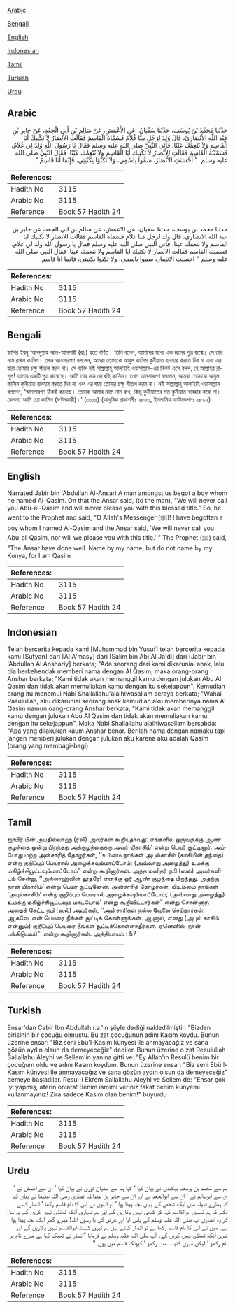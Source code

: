 [Arabic](#arabic)

[Bengali](#bengali)

[English](#english)

[Indonesian](#indonesian)

[Tamil](#tamil)

[Turkish](#turkish)

[Urdu](#urdu)

## Arabic


<div dir="rtl" lang="ar" style={{fontSize:'larger',backgroundColor:'#f8f9fa',padding:20}}>
حَدَّثَنَا مُحَمَّدُ بْنُ يُوسُفَ، حَدَّثَنَا سُفْيَانُ، عَنِ الأَعْمَشِ، عَنْ سَالِمِ بْنِ أَبِي الْجَعْدِ، عَنْ جَابِرِ بْنِ عَبْدِ اللَّهِ الأَنْصَارِيِّ، قَالَ وُلِدَ لِرَجُلٍ مِنَّا غُلاَمٌ فَسَمَّاهُ الْقَاسِمَ فَقَالَتِ الأَنْصَارُ لاَ نَكْنِيكَ أَبَا الْقَاسِمِ وَلاَ نُنْعِمُكَ عَيْنًا، فَأَتَى النَّبِيَّ صلى الله عليه وسلم فَقَالَ يَا رَسُولَ اللَّهِ وُلِدَ لِي غُلاَمٌ، فَسَمَّيْتُهُ الْقَاسِمَ فَقَالَتِ الأَنْصَارُ لاَ نَكْنِيكَ أَبَا الْقَاسِمِ وَلاَ نُنْعِمُكَ عَيْنًا‏.‏ فَقَالَ النَّبِيُّ صلى الله عليه وسلم ‏ "‏ أَحْسَنَتِ الأَنْصَارُ، سَمُّوا بِاسْمِي، وَلاَ تَكَنَّوْا بِكُنْيَتِي، فَإِنَّمَا أَنَا قَاسِمٌ ‏"‏‏.‏
</div>
<div style={{backgroundColor:'#f8f9fa',padding:20, marginBottom: 10}}><table> <thead> <tr> <th>References:</th> <th></th> </tr> </thead> <tbody><tr><td>Hadith No</td><td>3115</td></tr><tr><td>Arabic No</td><td>3115</td></tr><tr><td>Reference</td><td>Book 57 Hadith 24</td></tr></tbody></table></div>


<div dir="rtl" lang="ar" style={{fontSize:'larger',backgroundColor:'#f8f9fa',padding:20}}>
حدثنا محمد بن يوسف، حدثنا سفيان، عن الاعمش، عن سالم بن ابي الجعد، عن جابر بن عبد الله الانصاري، قال ولد لرجل منا غلام فسماه القاسم فقالت الانصار لا نكنيك ابا القاسم ولا ننعمك عينا، فاتى النبي صلى الله عليه وسلم فقال يا رسول الله ولد لي غلام، فسميته القاسم فقالت الانصار لا نكنيك ابا القاسم ولا ننعمك عينا. فقال النبي صلى الله عليه وسلم " احسنت الانصار، سموا باسمي، ولا تكنوا بكنيتي، فانما انا قاسم
</div>
<div style={{backgroundColor:'#f8f9fa',padding:20, marginBottom: 10}}><table> <thead> <tr> <th>References:</th> <th></th> </tr> </thead> <tbody><tr><td>Hadith No</td><td>3115</td></tr><tr><td>Arabic No</td><td>3115</td></tr><tr><td>Reference</td><td>Book 57 Hadith 24</td></tr></tbody></table></div>

## Bengali


<div dir="ltr" lang="bn" style={{fontSize:'larger',backgroundColor:'#f8f9fa',padding:20}}>
জাবির ইবনু ‘আবদুল্লাহ আল-আনসারী (রাঃ) হতে বর্ণিত। তিনি বলেন, আমাদের মধ্যে এক জনের পুত্র জন্মে। সে তার নাম রাখল কাসিম। তখন আনসারগণ বললেন, আমরা তোমাকে আবুল কাসিম কুনীয়াত ব্যবহার করতে দিব না এবং এর দ্বারা তোমার চক্ষু শীতল করব না। সে ব্যক্তি নবী সাল্লাল্লাহু আলাইহি ওয়াসাল্লাম-এর নিকট এসে বলল, হে আল্লাহর রাসূল! আমার একটি পুত্র জন্মেছে। আমি তার নাম রেখেছি কাসিম। তখন আনসারগণ বললেন, আমরা তোমাকে আবুল কাসিম কুনীয়াত ব্যবহার করতে দিব না এবং এর দ্বারা তোমার চক্ষু শীতল করব না। নবী সাল্লাল্লাহু আলাইহি ওয়াসাল্লাম বললেন, ‘আনসারগণ ঠিকই করেছে। তোমরা আমার নামে নাম রাখ, কিন্তু কুনীয়াতের মত কুনীয়াত ব্যবহার করো না। কেননা, আমি তো কাসিম (বণ্টনকারী)।’ (৩১১৫) (আধুনিক প্রকাশনীঃ ২৮৮১, ইসলামিক ফাউন্ডেশনঃ ২৮৯২)
</div>
<div style={{backgroundColor:'#f8f9fa',padding:20, marginBottom: 10}}><table> <thead> <tr> <th>References:</th> <th></th> </tr> </thead> <tbody><tr><td>Hadith No</td><td>3115</td></tr><tr><td>Arabic No</td><td>3115</td></tr><tr><td>Reference</td><td>Book 57 Hadith 24</td></tr></tbody></table></div>

## English


<div dir="ltr" lang="en" style={{fontSize:'larger',backgroundColor:'#f8f9fa',padding:20}}>
Narrated Jabir bin 'Abdullah Al-Ansari:A man amongst us begot a boy whom he named Al-Qasim. On that the Ansar said, (to the man), "We will never call you Abu-al-Qasim and will never please you with this blessed title." So, he went to the Prophet and said, "O Allah's Messenger (ﷺ)! I have begotten a boy whom I named Al-Qasim and the Ansar said, 'We will never call you Abu-al-Qasim, nor will we please you with this title.' " The Prophet (ﷺ) said, "The Ansar have done well. Name by my name, but do not name by my Kunya, for I am Qasim
</div>
<div style={{backgroundColor:'#f8f9fa',padding:20, marginBottom: 10}}><table> <thead> <tr> <th>References:</th> <th></th> </tr> </thead> <tbody><tr><td>Hadith No</td><td>3115</td></tr><tr><td>Arabic No</td><td>3115</td></tr><tr><td>Reference</td><td>Book 57 Hadith 24</td></tr></tbody></table></div>

## Indonesian


<div dir="ltr" lang="id" style={{fontSize:'larger',backgroundColor:'#f8f9fa',padding:20}}>
Telah bercerita kepada kami [Muhammad bin Yusuf] telah bercerita kepada kami [Sufyan] dari [Al A'masy] dari [Salim bin Abi Al Ja'di] dari [Jabir bin 'Abdullah Al Anshariy] berkata; "Ada seorang dari kami dikaruniai anak, lalu dia berkehendak memberi nama dengan Al Qasim, maka orang-orang Anshar berkata; "Kami tidak akan memanggil kamu dengan julukan Abu Al Qasim dan tidak akan memuliakan kamu dengan itu sekejappun". Kemudian orang itu menemui Nabi Shallallahu'alaihiwasallam seraya berkata; "Wahai Rasulullah, aku dikaruniai seorang anak kemudian aku memberinya nama Al Qasim namun oang-orang Anshar berkata; "Kami tidak akan memanggil kamu dengan julukan Abu Al Qasim dan tidak akan memuliakan kamu dengan itu sekejappun". Maka Nabi Shallallahu'alaihiwasallam bersabda: "Apa yang dilakukan kaum Anshar benar. Berilah nama dengan namaku tapi jangan memberi julukan dengan julukan aku karena aku adalah Qasim (orang yang membagi-bagi)
</div>
<div style={{backgroundColor:'#f8f9fa',padding:20, marginBottom: 10}}><table> <thead> <tr> <th>References:</th> <th></th> </tr> </thead> <tbody><tr><td>Hadith No</td><td>3115</td></tr><tr><td>Arabic No</td><td>3115</td></tr><tr><td>Reference</td><td>Book 57 Hadith 24</td></tr></tbody></table></div>

## Tamil


<div dir="ltr" lang="ta" style={{fontSize:'larger',backgroundColor:'#f8f9fa',padding:20}}>
ஜாபிர் பின் அப்தில்லாஹ் (ரலி) அவர்கள் கூறியதாவது: எங்களில் ஒருவருக்கு ஆண் குழந்தை ஒன்று பிறந்தது அக்குழந்தைக்கு அவர் யிகாசிம்’ என்று பெயர் சூட்டினார். அப்போது மற்ற அன்சாரித் தோழர்கள், ‘‘உம்மை நாங்கள் அபுல்காசிம் (காசிமின் தந்தை) என்ற குறிப்புப் பெயரால் அழைக்கவும்மாட்டோம்; (அவ்வாறு அழைத்து) உமக்கு மகிழ்ச்சியூட்டவும்மாட்டோம்” என்று கூறினார்கள். அந்த மனிதர் நபி (ஸல்) அவர்களிடம் சென்று, ‘‘அல்லாஹ்வின் தூதரே! எனக்கு ஓர் ஆண் குழந்தை பிறந்தது. அதற்கு நான் யிகாசிம்’ என்று பெயர் சூட்டினேன். அன்சாரித் தோழர்கள், யிஉம்மை நாங்கள் ‘அபுல்காசிம்’ என்ற குறிப்புப் பெயரால் அழைக்கவும்மாட்டோம்; (அவ்வாறு அழைத்து) உமக்கு மகிழ்ச்சியூட்டவும் மாட்டோம்’ என்று கூறிவிட்டார்கள்” என்று சொன்னார். அதைக் கேட்ட நபி (ஸல்) அவர்கள், ‘‘அன்சாரிகள் நல்ல வேலை செய்தார்கள். ஆகவே, என் பெயரை நீங்கள் சூட்டிக் கொள்ளுங்கள். ஆனால், எனது (அபுல் காசிம் என்னும்) குறிப்புப் பெயரை நீங்கள் சூட்டிக்கொள்ளாதீர்கள். ஏனெனில், நான் பங்கிடுபவú”’ என்று கூறினார்கள். அத்தியாயம் : 57
</div>
<div style={{backgroundColor:'#f8f9fa',padding:20, marginBottom: 10}}><table> <thead> <tr> <th>References:</th> <th></th> </tr> </thead> <tbody><tr><td>Hadith No</td><td>3115</td></tr><tr><td>Arabic No</td><td>3115</td></tr><tr><td>Reference</td><td>Book 57 Hadith 24</td></tr></tbody></table></div>

## Turkish


<div dir="ltr" lang="tr" style={{fontSize:'larger',backgroundColor:'#f8f9fa',padding:20}}>
Ensar'dan Cabir İbn Abdullah r.a.'ın şöyle dediği nakledilmiştir: "Bizden birisinin bir çocuğu olmuştu. Bu zat çocuğunun adını Kasım koydu. Bunun üzerine ensar: "Biz seni Ebü'l-Kasım künyesi ile anmayacağız ve sana gözün aydın olsun da demeyeceğiz" dediler. Bunun üzerine o zat Resulullah Sallallahu Aleyhi ve Sellem'in yanına gitti ve: "Ey Allah'ın Resulü benim bir çocuğum oldu ve adını Kasım koydum. Bunun üzerine ensar: "Biz seni Ebü'l-Kasım künyesi ile anmayacağız ve sana gözün aydın olsun da demeyeceğiz" demeye başladılar. Resul-i Ekrem Sallallahu Aleyhi ve Sellem de: "Ensar çok iyi yapmış, aferin onlara! Benim ismimi veriniz fakat benim künyemi kullanmayınız! Zira sadece Kasım olan benim!" buyurdu
</div>
<div style={{backgroundColor:'#f8f9fa',padding:20, marginBottom: 10}}><table> <thead> <tr> <th>References:</th> <th></th> </tr> </thead> <tbody><tr><td>Hadith No</td><td>3115</td></tr><tr><td>Arabic No</td><td>3115</td></tr><tr><td>Reference</td><td>Book 57 Hadith 24</td></tr></tbody></table></div>

## Urdu


<div dir="rtl" lang="ur" style={{fontSize:'larger',backgroundColor:'#f8f9fa',padding:20}}>
ہم سے محمد بن یوسف بیکندی نے بیان کیا ‘ کہا ہم سے سفیان ثوری نے بیان کیا ‘ ان سے اعمش نے ‘ ان سے ابوسالم نے ‘ ان سے ابوالجعد نے اور ان سے جابر بن عبداللہ انصاری رضی اللہ عنہما نے بیان کیا کہ ہمارے قبیلہ میں ایک شخص کے یہاں بچہ پیدا ہوا ‘ تو انہوں نے اس کا نام قاسم رکھا ‘ انصار کہنے لگے کہ ہم تمہیں ابوالقاسم کہہ کر کبھی نہیں پکاریں گے اور ہم تمہاری آنکھ ٹھنڈی نہیں کریں گے یہ سن کر وہ انصاری آپ صلی اللہ علیہ وسلم کے پاس آیا اور عرض کی یا رسول اللہ! میرے گھر ایک بچہ پیدا ہوا ہے۔ میں نے اس کا نام قاسم رکھا ہے تو انصار کہتے ہیں ہم تیری کنیت ابوالقاسم نہیں پکاریں گے اور تیری آنکھ ٹھنڈی نہیں کریں گے۔ آپ صلی اللہ علیہ وسلم نے فرمایا ”انصار نے ٹھیک کہا ہے میرے نام پر نام رکھو ‘ لیکن میری کنیت مت رکھو ‘ کیونکہ قاسم میں ہوں۔“
</div>
<div style={{backgroundColor:'#f8f9fa',padding:20, marginBottom: 10}}><table> <thead> <tr> <th>References:</th> <th></th> </tr> </thead> <tbody><tr><td>Hadith No</td><td>3115</td></tr><tr><td>Arabic No</td><td>3115</td></tr><tr><td>Reference</td><td>Book 57 Hadith 24</td></tr></tbody></table></div>